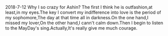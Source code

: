2018-7-12
Why I so crazy for Ashin?
The first I think he is outfashion,at least,in my eyes.The key I convert my indifference into love is the period of my sophomore,The day at that time all in darkness.On the one hand,I missed my lover,On the other hand,I cann't calm down.Then I begin to listen to the MayDay's sing.Actually,It's really give me much courage.
